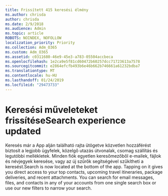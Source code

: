 ```yaml
---
title: Frissített 415 keresési élmény
ms.author: chrisda
author: chrisda
ms.date: 2/9/2018
ms.audience: Admin
ms.topic: article
ROBOTS: NOINDEX, NOFOLLOW
localization_priority: Priority
ms.collection: Adm_O365
ms.custom: Adm_O365
ms.assetid: c0311680-46e9-45e3-a783-05504accbeca
ms.openlocfilehash: 1e2ca9e5f81cd60472b60257dcc71723613a7578
ms.sourcegitcommit: e2864efcfb493b6e46b662b746661a61232bdba7
ms.translationtype: MT
ms.contentlocale: hu-HU
ms.lasthandoff: 01/24/2019
ms.locfileid: "29473733"
---
```

# <a name="search-experience-updated"></a><span data-ttu-id="e03bb-102">Keresési műveleteket frissítése</span><span class="sxs-lookup"><span data-stu-id="e03bb-102">Search experience updated</span></span>

<span data-ttu-id="e03bb-p101">Keresés már a App alján található rajta ütögetve közvetlen hozzáférést biztosít a legjobb ügyfelek, közelgő utazás útvonalak, csomag szállítás és legutóbbi mellékletek. Minden fiók egyetlen keresőmezőből e-mailek, fájlok és névjegyek keresése, vagy az új szűrők segítségével szűkítheti a keresést.</span><span class="sxs-lookup"><span data-stu-id="e03bb-p101">Search is now located at the bottom of the app. Tapping on it gives you direct access to your top contacts, upcoming travel itineraries, package deliveries, and recent attachments. You can search for email messages, files, and contacts in any of your accounts from one single search box or use our new filters to narrow your search.</span></span>
  

